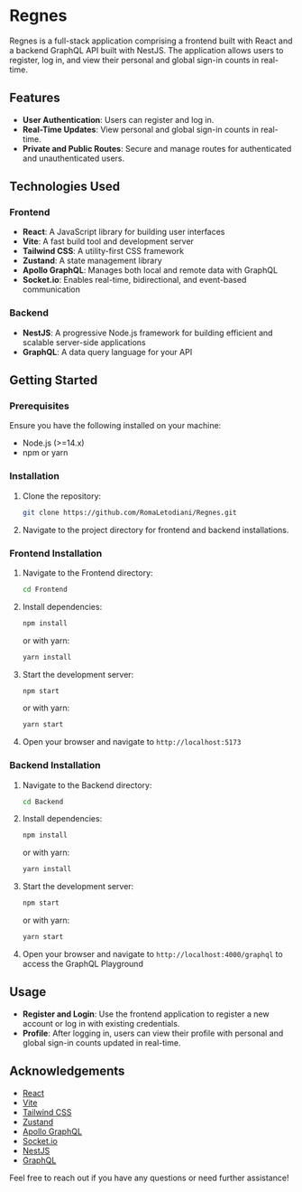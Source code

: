 # Regnes

Regnes is a full-stack application comprising a frontend built with React and a backend GraphQL API built with NestJS. The application allows users to register, log in, and view their personal and global sign-in counts in real-time.

## Features

- **User Authentication**: Users can register and log in.
- **Real-Time Updates**: View personal and global sign-in counts in real-time.
- **Private and Public Routes**: Secure and manage routes for authenticated and unauthenticated users.

## Technologies Used

### Frontend

- **React**: A JavaScript library for building user interfaces
- **Vite**: A fast build tool and development server
- **Tailwind CSS**: A utility-first CSS framework
- **Zustand**: A state management library
- **Apollo GraphQL**: Manages both local and remote data with GraphQL
- **Socket.io**: Enables real-time, bidirectional, and event-based communication

### Backend

- **NestJS**: A progressive Node.js framework for building efficient and scalable server-side applications
- **GraphQL**: A data query language for your API

## Getting Started

### Prerequisites

Ensure you have the following installed on your machine:

- Node.js (>=14.x)
- npm or yarn

### Installation

1. Clone the repository:

   ```sh
   git clone https://github.com/RomaLetodiani/Regnes.git
   ```

2. Navigate to the project directory for frontend and backend installations.

### Frontend Installation

1. Navigate to the Frontend directory:

   ```sh
   cd Frontend
   ```

2. Install dependencies:

   ```sh
   npm install
   ```

   or with yarn:

   ```sh
   yarn install
   ```

3. Start the development server:

   ```sh
   npm start
   ```

   or with yarn:

   ```sh
   yarn start
   ```

4. Open your browser and navigate to `http://localhost:5173`

### Backend Installation

1. Navigate to the Backend directory:

   ```sh
   cd Backend
   ```

2. Install dependencies:

   ```sh
   npm install
   ```

   or with yarn:

   ```sh
   yarn install
   ```

3. Start the development server:

   ```sh
   npm start
   ```

   or with yarn:

   ```sh
   yarn start
   ```

4. Open your browser and navigate to `http://localhost:4000/graphql` to access the GraphQL Playground

## Usage

- **Register and Login**: Use the frontend application to register a new account or log in with existing credentials.
- **Profile**: After logging in, users can view their profile with personal and global sign-in counts updated in real-time.

## Acknowledgements

- [React](https://reactjs.org/)
- [Vite](https://vitejs.dev/)
- [Tailwind CSS](https://tailwindcss.com/)
- [Zustand](https://zustand-demo.pmnd.rs/)
- [Apollo GraphQL](https://www.apollographql.com/)
- [Socket.io](https://socket.io/)
- [NestJS](https://nestjs.com/)
- [GraphQL](https://graphql.org/)

Feel free to reach out if you have any questions or need further assistance!
